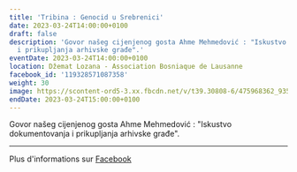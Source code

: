```yaml
---
title: 'Tribina : Genocid u Srebrenici'
date: 2023-03-24T14:00:00+0100
draft: false
description: 'Govor našeg cijenjenog gosta Ahme Mehmedović : "Iskustvo dokumentovanja
  i prikupljanja arhivske građe".'
eventDate: 2023-03-24T14:00:00+0100
location: Džemat Lozana - Association Bosniaque de Lausanne
facebook_id: '119328571087358'
weight: 30
image: https://scontent-ord5-3.xx.fbcdn.net/v/t39.30808-6/475968362_935496025377664_1254503329331924344_n.jpg?_nc_cat=109&ccb=1-7&_nc_sid=9e60e4&_nc_ohc=p3OOaGUMPJMQ7kNvwHI_wfR&_nc_oc=Adlqs5iI-8A8OKuNcC13eXvh9_OlkX_rTpZgh7mbAVa1N_WOzinSygP1-ziUBCULbLA&_nc_zt=23&_nc_ht=scontent-ord5-3.xx&edm=ABTKTjYEAAAA&_nc_gid=73yuzpXq6R5uWryU5tyJhQ&oh=00_AfaWb1oCel6Fy59b5_x9CcKWoOnCchxe4nDiZooZmSt5gw&oe=68D680C7
endDate: 2023-03-24T15:00:00+0100
---
```


Govor našeg cijenjenog gosta Ahme Mehmedović : "Iskustvo dokumentovanja i prikupljanja arhivske građe".

---

Plus d'informations sur [Facebook](https://facebook.com/events/119328571087358)